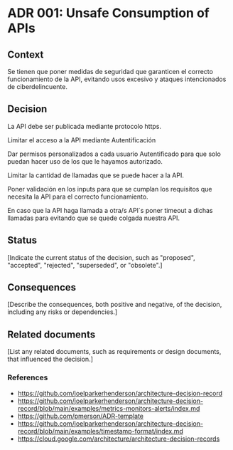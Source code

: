 # ADR 001: Unsafe Consumption of APIs


## Context

Se tienen que poner medidas de seguridad que garanticen el correcto funcionamiento de la API, evitando usos excesivo y ataques intencionados de ciberdelincuente.

## Decision

La API debe ser publicada mediante protocolo https.

Limitar el acceso a la API mediante Autentificación

Dar permisos personalizados a cada usuario Autentificado para que solo puedan hacer uso de los que le hayamos autorizado.

Limitar la cantidad de llamadas que se puede hacer a la API.

Poner validación en los inputs para que se cumplan los requisitos que necesita la API para el correcto funcionamiento. 

En caso que la API haga llamada a otra/s API´s poner timeout a dichas llamadas para evitando que se quede colgada nuestra API.


## Status

[Indicate the current status of the decision, such as "proposed", "accepted", "rejected", "superseded", or "obsolete".]

## Consequences

[Describe the consequences, both positive and negative, of the decision, including any risks or dependencies.]

## Related documents

[List any related documents, such as requirements or design documents, that influenced the decision.]

### References
- https://github.com/joelparkerhenderson/architecture-decision-record
- https://github.com/joelparkerhenderson/architecture-decision-record/blob/main/examples/metrics-monitors-alerts/index.md
- https://github.com/pmerson/ADR-template
- https://github.com/joelparkerhenderson/architecture-decision-record/blob/main/examples/timestamp-format/index.md
- https://cloud.google.com/architecture/architecture-decision-records
